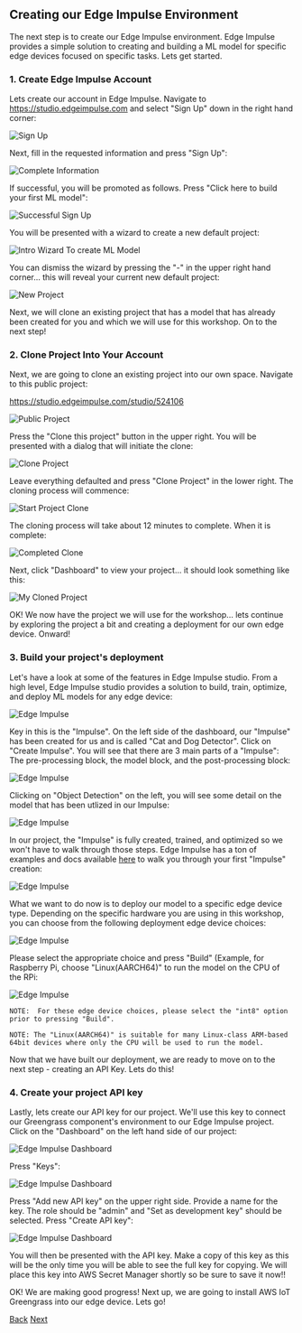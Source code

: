 
## Creating our Edge Impulse Environment

The next step is to create our Edge Impulse environment. Edge Impulse provides a simple solution to creating and building a ML model for specific edge devices focused on specific tasks.  Lets get started. 

### 1. Create Edge Impulse Account

Lets create our account in Edge Impulse. Navigate to https://studio.edgeimpulse.com and select "Sign Up" down in the right hand corner:

![Sign Up](EI_SignUp_1.png)

Next, fill in the requested information and press "Sign Up":

![Complete Information](EI_SignUp_2.png)

If successful, you will be promoted as follows. Press "Click here to build your first ML model":

![Successful Sign Up](EI_SignUp_3.png)

You will be presented with a wizard to create a new default project:

![Intro Wizard To create ML Model](EI_SignUp_4.png)

You can dismiss the wizard by pressing the "-" in the upper right hand corner... this will reveal your current new default project:

![New Project](EI_SignUp_5.png)

Next, we will clone an existing project that has a model that has already been created for you and which we will use for this workshop. On to the next step!

### 2. Clone Project Into Your Account

Next, we are going to clone an existing project into our own space. Navigate to this public project: 

https://studio.edgeimpulse.com/studio/524106

![Public Project](EI_Clone_1.png)

Press the "Clone this project" button in the upper right. You will be presented with a dialog that will initiate the clone:

![Clone Project](EI_Clone_2.png)

Leave everything defaulted and press "Clone Project" in the lower right. The cloning process will commence:

![Start Project Clone](EI_Clone_3.png)

The cloning process will take about 12 minutes to complete. When it is complete:

![Completed Clone](EI_Clone_4.png)

Next, click "Dashboard" to view your project... it should look something like this:

![My Cloned Project](EI_Clone_5.png)

OK! We now have the project we will use for the workshop... lets continue by exploring the project a bit and creating a deployment for our own edge device. Onward!

### 3. Build your project's deployment

Let's have a look at some of the features in Edge Impulse studio. From a high level, Edge Impulse studio provides a solution to build, train, optimize, and deploy ML models for any edge device:

![Edge Impulse](EI_Project_1.png)

Key in this is the "Impulse".  On the left side of the dashboard, our "Impulse" has been created for us and is called "Cat and Dog Detector". Click on "Create Impulse". You will see that there are 3 main parts of a "Impulse":  The pre-processing block, the model block, and the post-processing block:

![Edge Impulse](EI_Project_2.png)

Clicking on "Object Detection" on the left, you will see some detail on the model that has been utlized in our Impulse:

![Edge Impulse](EI_Project_3.png)

In our project, the "Impulse" is fully created, trained, and optimized so we won't have to walk through those steps.  Edge Impulse has a ton of examples and docs available [here](https:://docs.edgeimpulse.com) to walk you through your first "Impulse" creation:

![Edge Impulse](EI_Project_4.png)

What we want to do now is to deploy our model to a specific edge device type.  Depending on the specific hardware you are using in this workshop, you can choose from the following deployment edge device choices:

![Edge Impulse](EI_Project_5.png)

Please select the appropriate choice and press "Build" (Example, for Raspberry Pi, choose "Linux(AARCH64)" to run the model on the CPU of the RPi:

![Edge Impulse](EI_Project_6.png)

	NOTE:  For these edge device choices, please select the "int8" option 
	prior to pressing "Build". 

	NOTE: The "Linux(AARCH64)" is suitable for many Linux-class ARM-based 
	64bit devices where only the CPU will be used to run the model. 

Now that we have built our deployment, we are ready to move on to the next step - creating an API Key. Lets do this!

### 4. Create your project API key

Lastly, lets create our API key for our project. We'll use this key to connect our Greengrass component's environment to our Edge Impulse project. Click on the "Dashboard"  on the left hand side of our project:

![Edge Impulse Dashboard](EI_Key_1.png)

Press "Keys":

![Edge Impulse Dashboard](EI_Key_2.png)

Press "Add new API key" on the upper right side. Provide a name for the key. The role should be "admin" and "Set as development key" should be selected. Press "Create API key":

![Edge Impulse Dashboard](EI_Key_3.png)

You will then be presented with the API key. Make a copy of this key as this will be the only time you will be able to see the full key for copying. We will place this key into AWS Secret Manager shortly so be sure to save it now!!

OK!  We are making good progress!  Next up, we are going to install AWS IoT Greengrass into our edge device. Lets go!

[Back](../1_HardwareSetup/HardwareSetup.md) [Next](../3_GreengrassInstallation/GreengrassInstallation.md)
